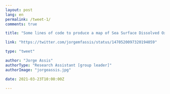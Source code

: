 ```yaml
---
layout: post
lang: en
permalink: /tweet-1/
comments: true

title: "Some lines of code to produce a map of Sea Surface Dissolved Oxygen in R. #rcode #seasurfaceoxygen"

link: "https://twitter.com/jorgemfassis/status/1470520097320194059"

type: "tweet"

author: "Jorge Assis"
authorType: "Research Assistant [group leader]"
authorImage: "jorgeassis.jpg"

date: 2021-03-23T10:00:00Z

---
```

